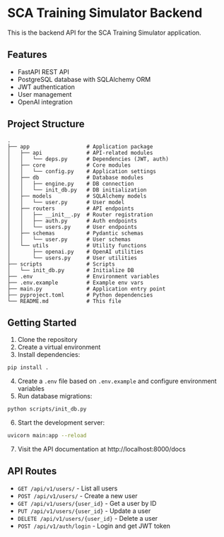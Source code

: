 # SCA Training Simulator Backend

This is the backend API for the SCA Training Simulator application.

## Features

- FastAPI REST API
- PostgreSQL database with SQLAlchemy ORM
- JWT authentication
- User management
- OpenAI integration

## Project Structure

```
.
├── app                  # Application package
│   ├── api              # API-related modules
│   │   └── deps.py      # Dependencies (JWT, auth)
│   ├── core             # Core modules
│   │   └── config.py    # Application settings
│   ├── db               # Database modules
│   │   ├── engine.py    # DB connection
│   │   └── init_db.py   # DB initialization
│   ├── models           # SQLAlchemy models
│   │   └── user.py      # User model
│   ├── routers          # API endpoints
│   │   ├── __init__.py  # Router registration
│   │   ├── auth.py      # Auth endpoints
│   │   └── users.py     # User endpoints
│   ├── schemas          # Pydantic schemas
│   │   └── user.py      # User schemas
│   └── utils            # Utility functions
│       ├── openai.py    # OpenAI utilities
│       └── users.py     # User utilities
├── scripts              # Scripts
│   └── init_db.py       # Initialize DB
├── .env                 # Environment variables
├── .env.example         # Example env vars
├── main.py              # Application entry point
├── pyproject.toml       # Python dependencies
└── README.md            # This file
```

## Getting Started

1. Clone the repository
2. Create a virtual environment
3. Install dependencies:

```bash
pip install .
```

4. Create a `.env` file based on `.env.example` and configure environment variables
5. Run database migrations:

```bash
python scripts/init_db.py
```

6. Start the development server:

```bash
uvicorn main:app --reload
```

7. Visit the API documentation at http://localhost:8000/docs

## API Routes

- `GET /api/v1/users/` - List all users
- `POST /api/v1/users/` - Create a new user
- `GET /api/v1/users/{user_id}` - Get a user by ID
- `PUT /api/v1/users/{user_id}` - Update a user
- `DELETE /api/v1/users/{user_id}` - Delete a user
- `POST /api/v1/auth/login` - Login and get JWT token

